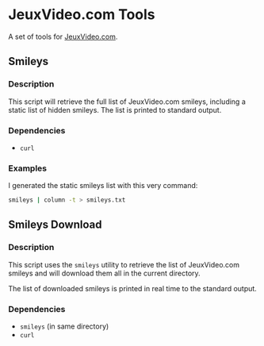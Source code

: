 JeuxVideo.com Tools
===================

A set of tools for [JeuxVideo.com](http://www.jeuxvideo.com/).

Smileys
-------

### Description

This script will retrieve the full list of JeuxVideo.com smileys, including
a static list of hidden smileys. The list is printed to standard output.

### Dependencies

* `curl`

### Examples

I generated the static smileys list with this very command:

```sh
smileys | column -t > smileys.txt
```

Smileys Download
----------------

### Description

This script uses the `smileys` utility to retrieve the list of JeuxVideo.com
smileys and will download them all in the current directory.

The list of downloaded smileys is printed in real time to the standard output.

### Dependencies

* `smileys` (in same directory)
* `curl`
